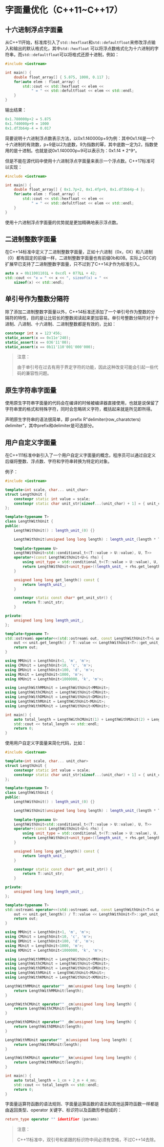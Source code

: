 # 字面量优化（C++11~C++17）

## 十六进制浮点字面量

从C++11开始，标准库引入了`std::hexfloat`和`std::defaultfloat`来修改浮点输入和输出的默认格式化，其中`std::hexfloat` 可以将浮点数格式化为十六进制的字符串，而`std::defaultfloat`可以将格式还原十进制，例如：

```c++
#include <iostream>

int main() {
    double float_array[] { 5.875, 1000, 0.117 };
    for(auto elem : float_array) {
        std::cout << std::hexfloat << elem <<
            " = " << std::defultfloat << elem << std::endl;
    }
}
```

输出结果：

```c++
0x1.780000p+2 = 5.875
0x1.f40000p+9 = 1000
0x1.df3b64p-4 = 0.017
```

简要说明十六进制浮点数表示方法，以0x1.f40000p+9为例：其中0x1.f4是一个十六进制的有效数，p+9是以2为底数，9为指数的幂，其中底数一定为2，指数使用的是十进制。也就是说0x1.f40000p+9可以表示为：0x1.f4 * 2^9^。

但是不能在源代码中使用十六进制浮点字面量来表示一个浮点数。C++17标准可以实现：

```c++
#include <iostream>

int main() {
    double float_array[] { 0x1.7p+2, 0x1.4fp+9, 0x1.df3b64p-4 };
    for(auto elem : float_array) {
        std::cout << std::hexfloat << elem <<
            " = " << std::defultfloat << elem << std::endl;
    }
}
```

使用十六进制浮点字面量的优势就是更加精确地表示浮点数。

## 二进制整数字面量

在C++14标准中定义了二进制整数字面量，正如十六进制（0x，0X）和八进制（0）都有固定的前缀一样，二进制整数字面量也有前缀0b和0B。实际上GCC的扩展早已支持了二进制整数字面量，只不过到了C++14才作为标准引入。

```c++
auto x = 0b11001101L + 0xcdl + 077LL + 42;
std::cout << "x = " << x << ", sizeof(x) = " <<
    sizeof(x) << std::endl;
```

## 单引号作为整数分隔符

除了添加二进制整数字面量以外，C++14标准还添加了一个单引号作为整数的分隔符的特性，目的是让比较长的整数阅读起来更加容易。单引号整数分隔符对于十进制、八进制、十六进制、二进制整数都是有效的，比如：

```c++
constexpr int x = 123'456;
static_assert(x == 0x11e'240);
static_assert(x == 036'11'00);
static_assert(x == 0b11'110'001'000'000);
```

> 注意：
>
> 由于单引号在过去有用于界定字符的功能，因此这种改变可能会引起一些代码的兼容性问题。

## 原生字符串字面量

使用原生字符串字面量的代码会在编译的时候被编译器直接使用，也就是说保留了字符串里的格式和特殊字符，同时会忽略转义字符，概括起来就是所见即所得。

声明原生字符串的语法很简单，即 prefix R"delimiter(row_charatcters) delimiter"，其中prefix和delimiter是可选部分。

## 用户自定义字面量

在C++111标准中新引入了一个用户自定义字面量的概念，程序员可以通过自定义后缀将整数、浮点数、字符和字符串转换为特定的对象。

例子：

```c++
#include <iostream>

template<int scale, char... unit_char>
struct LengthUnit {
    constexpr static int value = scale;
    constexpr static char unit_str[sizeof...(unit_char) + 1] = { unit_char..., '\0' };
};

template<typename T>
class LengthWithUnit {
public:
    LengthWithUnit() : length_unit_(0) {}

    LengthWithUnit(unsigned long long length) : length_unit_(length * T::value) {}
    
    template<typename U>
    LengthWithUnit<std::conditional_t<(T::value > U::value), U, T>> 
    operator+(const LengthWithUnit<U>& rhs) {
        using unit_type = std::conditional_t<(T::value > U::value), U, T>;
        return LengthWithUnit<unit_type>((length_unit_ + rhs.get_length()) / unit_type::value);
    }

    unsigned long long get_length() const {
        return length_unit_;
    }

    constexpr static const char* get_unit_str() {
        return T::unit_str;
    }

private:
    unsigned long long length_unit_;
};

template<typename T>
std::ostream& operator<<(std::ostream& out, const LengthWithUnit<T>& unit) {
    out << unit.get_length() / T::value << LengthWithUnit<T>::get_unit_str();
    return out;
}

using MMUnit = LengthUnit<1, 'm', 'm'>;
using CMUnit = LengthUnit<10, 'c', 'm'>;
using DMUnit = LengthUnit<100, 'd', 'm'>;
using MUnit = LengthUnit<1000, 'm'>;
using KMUnit = LengthUnit<1000000, 'k', 'm'>;

using LengthWithMMUnit = LengthWithUnit<MMUnit>;
using LengthWithCMUnit = LengthWithUnit<CMUnit>;
using LengthWithDMUnit = LengthWithUnit<DMUnit>;
using LengthWithMUnit = LengthWithUnit<MUnit>;
using LengthWithKMUnit = LengthWithUnit<KMUnit>;

int main() {
    auto total_length = LengthWithCMUnit(1) + LengthWithMUnit(2) + LengthWithMMUnit(4);
    std::cout << total_length << std::endl;
    return 0;
}
```

使用用户自定义字面量来简化代码，比如：

```c++
#include <iostream>

template<int scale, char... unit_char>
struct LengthUnit {
    constexpr static int value = scale;
    constexpr static char unit_str[sizeof...(unit_char) + 1] = { unit_char..., '\0' };
};

template<typename T>
class LengthWithUnit {
public:
    LengthWithUnit() : length_unit_(0) {}

    LengthWithUnit(unsigned long long length) : length_unit_(length * T::value) {}
    
    template<typename U>
    LengthWithUnit<std::conditional_t<(T::value > U::value), U, T>> 
    operator+(const LengthWithUnit<U>& rhs) {
        using unit_type = std::conditional_t<(T::value > U::value), U, T>;
        return LengthWithUnit<unit_type>((length_unit_ + rhs.get_length()) / unit_type::value);
    }

    unsigned long long get_length() const {
        return length_unit_;
    }

    constexpr static const char* get_unit_str() {
        return T::unit_str;
    }

private:
    unsigned long long length_unit_;
};

template<typename T>
std::ostream& operator<<(std::ostream& out, const LengthWithUnit<T>& unit) {
    out << unit.get_length() / T::value << LengthWithUnit<T>::get_unit_str();
    return out;
}

using MMUnit = LengthUnit<1, 'm', 'm'>;
using CMUnit = LengthUnit<10, 'c', 'm'>;
using DMUnit = LengthUnit<100, 'd', 'm'>;
using MUnit = LengthUnit<1000, 'm'>;
using KMUnit = LengthUnit<1000000, 'k', 'm'>;

using LengthWithMMUnit = LengthWithUnit<MMUnit>;
using LengthWithCMUnit = LengthWithUnit<CMUnit>;
using LengthWithDMUnit = LengthWithUnit<DMUnit>;
using LengthWithMUnit = LengthWithUnit<MUnit>;
using LengthWithKMUnit = LengthWithUnit<KMUnit>;

LengthWithMMUnit operator"" _mm(unsigned long long length) {
    return LengthWithMMUnit(length);
}

LengthWithCMUnit operator"" _cm(unsigned long long length) {
    return LengthWithCMUnit(length);
}

LengthWithDMUnit operator"" _dm(unsigned long long length) {
    return LengthWithDMUnit(length);
}

LengthWithMUnit operator"" _m(unsigned long long length) {
    return LengthWithMUnit(length);
}

LengthWithKMUnit operator"" _km(unsigned long long length) {
    return LengthWithKMUnit(length);
}

int main() {
    auto total_length = 1_cm + 2_m + 4_mm;
    std::cout << total_length << std::endl;
    return 0;
}
```

字面量运算符函数的语法规则、字面量运算函数的语法和其他运算符函数一样都是由返回类型、operator 关键字、标识符以及函数形参组成的：

```c++
return_type operator "" identifier (params)
```

> 注意：
>
> C++11标准中，双引号和紧跟的标识符中间必须有空格，不过C++14去除。